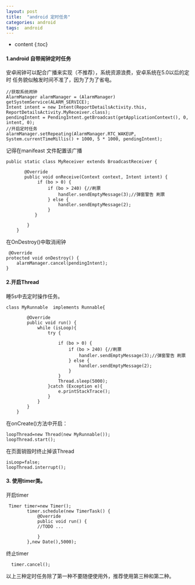 ```yaml
---
layout: post
title:  "android 定时任务"
categories: android
tags:  android
---
```


* content
{:toc}

#### 1.android 自带闹钟定时任务

安卓闹钟可以配合广播来实现（不推荐），系统资源浪费，安卓系统在5.0以后的定时
任务貌似触发时间不准了，因为了为了省电。

<!--more-->


```
//获取系统闹钟
AlarmManager alarmManager = (AlarmManager) getSystemService(ALARM_SERVICE);
Intent intent = new Intent(ReportDetailsActivity.this, ReportDetailsActivity.MyReceiver.class);
pendingIntent = PendingIntent.getBroadcast(getApplicationContext(), 0, intent, 0);
//开启定时任务
alarmManager.setRepeating(AlarmManager.RTC_WAKEUP, System.currentTimeMillis() + 1000, 5 * 1000, pendingIntent);

```
记得在manifeast 文件配置该广播
```
public static class MyReceiver extends BroadcastReceiver {

       @Override
       public void onReceive(Context context, Intent intent) {
            if (bo > 0) {
                if (bo > 240) {//刷票
                    handler.sendEmptyMessage(3);//弹窗警告 刷票
                } else {
                    handler.sendEmptyMessage(2);
                }
           }

        }
    }

```

在OnDestroy()中取消闹钟

```
 @Override
protected void onDestroy() {
    alarmManager.cancel(pendingIntent);
}

```

#### 2.开启Thread

睡5s中去定时操作任务。
```
class MyRunnable  implements Runnable{

        @Override
        public void run() {
            while (isLoop){
                try {

                    if (bo > 0) {
                        if (bo > 240) {//刷票
                            handler.sendEmptyMessage(3);//弹窗警告 刷票
                        } else {
                            handler.sendEmptyMessage(2);
                        }
                    }
                    Thread.sleep(5000);
                }catch (Exception e){
                    e.printStackTrace();
                }
            }
        }
    }

```
在onCreate()方法中开启：
```
loopThread=new Thread(new MyRunnable());
loopThread.start();
```
在页面销毁时终止掉该Thread
```
isLoop=false;
loopThread.interrupt();
```
#### 3. 使用timer类。

开启timer
```
 Timer timer=new Timer();
        timer.schedule(new TimerTask() {
            @Override
            public void run() {
            //TODO ...

            }
        },new Date(),5000);
```

终止timer

```
  timer.cancel();
```
以上三种定时任务除了第一种不要随便使用外，推荐使用第三种和第二种。